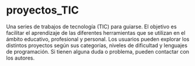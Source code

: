 # proyectos_TIC
Una series de trabajos de tecnología (TIC) para guiarse.
El objetivo es facilitar el aprendizaje de las diferentes herramientas que se utilizan en el ámbito educativo, profesional y personal.
Los usuarios pueden explorar los distintos proyectos según sus categorías, niveles de dificultad y lenguajes de programación.
Si tienen alguna duda o problema, pueden contactar con los autores.
